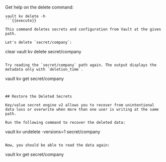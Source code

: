 Get help on the delete command:

```
vault kv delete -h
```{{execute}}

This command deletes secrets and configuration from Vault at the given path.

Let's delete `secret/company`:

```
clear
vault kv delete secret/company
```{{execute}}

Try reading the `secret/company` path again. The output displays the metadata only with `deletion_time`.

```
vault kv get secret/company
```{{execute}}


## Restore the Deleted Secrets

Key/value secret engine v2 allows you to recover from unintentional data loss or overwrite when more than one user is writing at the same path.

Run the following command to recover the deleted data:

```
vault kv undelete -versions=1 secret/company
```{{execute}}

Now, you should be able to read the data again:

```
vault kv get secret/company
```{{execute}}
